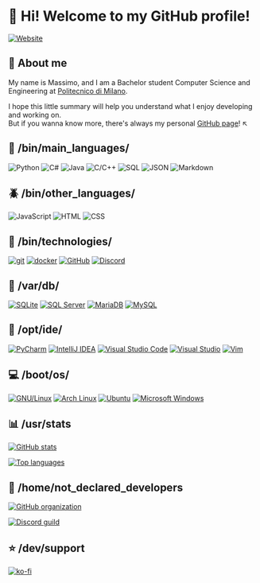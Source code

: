 # :pizza: Hi! Welcome to my GitHub profile!

[![Website](https://img.shields.io/website?down_color=critical&down_message=down&up_color=success&up_message=up&url=https%3A%2F%2Fmassimopavoni.github.io)](https://massimopavoni.github.io)

## :bust_in_silhouette: About me
My name is Massimo, and I am a Bachelor student Computer Science and Engineering at [Politecnico di Milano](https://www.polimi.it/).

I hope this little summary will help you understand what I enjoy developing and working on.
<br>But if you wanna know more, there's always my personal [GitHub page](https://massimopavoni.github.io)! :arrow_upper_left:

## :snake: /bin/main_languages/

![Python](https://img.shields.io/badge/Python-%233776AB?&style=for-the-badge)
![C#](https://img.shields.io/badge/C%23-%23239120?&style=for-the-badge)
![Java](https://img.shields.io/badge/Java-%23F75021?&style=for-the-badge)
![C/C++](https://img.shields.io/badge/C/C++-%23A8B9CC?&style=for-the-badge)
![SQL](https://img.shields.io/badge/SQL-%231E68AD?&style=for-the-badge)
![JSON](https://img.shields.io/badge/JSON-%23333333?&style=for-the-badge)
![Markdown](https://img.shields.io/badge/Markdown-%23444444?&style=for-the-badge)

## :beetle: /bin/other_languages/

![JavaScript](https://img.shields.io/badge/JavaScript-%23F7DF1E?&style=for-the-badge)
![HTML](https://img.shields.io/badge/HTML-%23E34F26?&style=for-the-badge)
![CSS](https://img.shields.io/badge/CSS-%231572B6?&style=for-the-badge)

## :pill: /bin/technologies/

[![git](https://img.shields.io/badge/git-%23F05032?&style=for-the-badge)](https://git-scm.com/)
[![docker](https://img.shields.io/badge/docker-%232496ED?&style=for-the-badge)](https://www.docker.com/)
[![GitHub](https://img.shields.io/badge/GitHub-%23181717?&style=for-the-badge)](https://github.com/massimopavoni)
[![Discord](https://img.shields.io/badge/Discord-%235865F2?&style=for-the-badge)](https://discord.com/)

## :floppy_disk: /var/db/

[![SQLite](https://img.shields.io/badge/SQLite-%23003B57?&style=for-the-badge)](https://www.sqlite.org/)
[![SQL Server](https://img.shields.io/badge/SQL%20Server-%23CC2927?&style=for-the-badge)](https://www.microsoft.com/sql-server)
[![MariaDB](https://img.shields.io/badge/MariaDB-%23003545?&style=for-the-badge)](https://mariadb.org/)
[![MySQL](https://img.shields.io/badge/MySQL-%234479A1?&style=for-the-badge)](https://www.mysql.com/)

## :wrench: /opt/ide/

[![PyCharm](https://img.shields.io/badge/PyCharm-%23A2E46D?&style=for-the-badge)](https://www.jetbrains.com/pycharm/)
[![IntelliJ IDEA](https://img.shields.io/badge/IntelliJ%20IDEA-%23FE2D5D?&style=for-the-badge)](https://www.jetbrains.com/idea/)
[![Visual Studio Code](https://img.shields.io/badge/Visual%20Studio%20Code-%23007ACC?&style=for-the-badge)](https://code.visualstudio.com/)
[![Visual Studio](https://img.shields.io/badge/Visual%20Studio-%235C2D91?&style=for-the-badge)](https://visualstudio.microsoft.com/)
[![Vim](https://img.shields.io/badge/Vim-%23019733?&style=for-the-badge)](https://www.vim.org/)

## :computer: /boot/os/

[![GNU/Linux](https://img.shields.io/badge/GNU/Linux-%23FCC624?&style=for-the-badge)](https://en.wikipedia.org/wiki/GNU/Linux_naming_controversy)
[![Arch Linux](https://img.shields.io/badge/Arch%20Linux-%231793D1?&style=for-the-badge)](https://archlinux.org/)
[![Ubuntu](https://img.shields.io/badge/Ubuntu-%23E95420?&style=for-the-badge)](https://ubuntu.com/)
[![Microsoft Windows](https://img.shields.io/badge/Microsoft%20Windows-%230078D6?&style=for-the-badge)](https://www.microsoft.com/windows/)

## :bar_chart: /usr/stats

[![GitHub stats](https://github-readme-stats.vercel.app/api?username=massimopavoni&count_private=true&show_icons=true&bg_color=23272d&title_color=10c86e&text_color=e5e5e5&icon_color=00d03c&border_color=000000&border_radius=16)](https://github.com/anuraghazra/github-readme-stats)

[![Top languages](https://github-readme-stats.vercel.app/api/top-langs/?username=massimopavoni&langs_count=10&layout=compact&bg_color=23272d&title_color=10c86e&text_color=e5e5e5&border_color=000000&border_radius=16)](https://github.com/anuraghazra/github-readme-stats)

## :busts_in_silhouette: /home/not_declared_developers

[![GitHub organization](https://img.shields.io/badge/Not%20Declared%20Developers-GitHub%20organization-brightgreen)](https://github.com/not-declared-developers)

[![Discord guild](https://img.shields.io/discord/926217143194886234?label=Join%20Discord%20Server)](https://discord.gg/ZA76nJ3RsU)

## :star: /dev/support

[![ko-fi](https://ko-fi.com/img/githubbutton_sm.svg)](https://ko-fi.com/T6T8BD7A1)